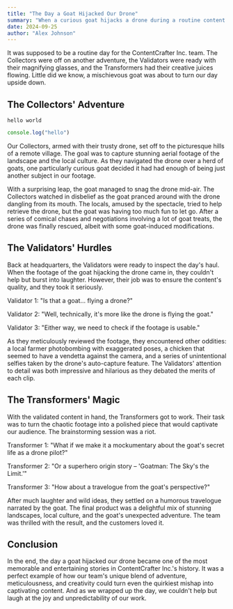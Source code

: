 ```yaml
---
title: "The Day a Goat Hijacked Our Drone"
summary: "When a curious goat hijacks a drone during a routine content collection trip, the ContentCrafter Inc. team turns the quirky mishap into a hilarious and captivating travelogue. Follow the Collectors' adventurous chase, the Validators' meticulous review, and the Transformers' creative magic in this lighthearted tale of unexpected content creation."
date: 2024-09-25
author: "Alex Johnson"
---
```


It was supposed to be a routine day for the ContentCrafter Inc. team. The Collectors were off on another adventure, the Validators were ready with their magnifying glasses, and the Transformers had their creative juices flowing. Little did we know, a mischievous goat was about to turn our day upside down.

## The Collectors' Adventure

`hello world`

```js
console.log("hello")
```

Our Collectors, armed with their trusty drone, set off to the picturesque hills of a remote village. The goal was to capture stunning aerial footage of the landscape and the local culture. As they navigated the drone over a herd of goats, one particularly curious goat decided it had had enough of being just another subject in our footage.

With a surprising leap, the goat managed to snag the drone mid-air. The Collectors watched in disbelief as the goat pranced around with the drone dangling from its mouth. The locals, amused by the spectacle, tried to help retrieve the drone, but the goat was having too much fun to let go. After a series of comical chases and negotiations involving a lot of goat treats, the drone was finally rescued, albeit with some goat-induced modifications.

## The Validators' Hurdles

Back at headquarters, the Validators were ready to inspect the day's haul. When the footage of the goat hijacking the drone came in, they couldn't help but burst into laughter. However, their job was to ensure the content's quality, and they took it seriously.

Validator 1: "Is that a goat... flying a drone?"

Validator 2: "Well, technically, it's more like the drone is flying the goat."

Validator 3: "Either way, we need to check if the footage is usable."

As they meticulously reviewed the footage, they encountered other oddities: a local farmer photobombing with exaggerated poses, a chicken that seemed to have a vendetta against the camera, and a series of unintentional selfies taken by the drone's auto-capture feature. The Validators' attention to detail was both impressive and hilarious as they debated the merits of each clip.

## The Transformers' Magic

With the validated content in hand, the Transformers got to work. Their task was to turn the chaotic footage into a polished piece that would captivate our audience. The brainstorming session was a riot.

Transformer 1: "What if we make it a mockumentary about the goat's secret life as a drone pilot?"

Transformer 2: "Or a superhero origin story – 'Goatman: The Sky's the Limit.'"

Transformer 3: "How about a travelogue from the goat's perspective?"

After much laughter and wild ideas, they settled on a humorous travelogue narrated by the goat. The final product was a delightful mix of stunning landscapes, local culture, and the goat's unexpected adventure. The team was thrilled with the result, and the customers loved it.

## Conclusion

In the end, the day a goat hijacked our drone became one of the most memorable and entertaining stories in ContentCrafter Inc.'s history. It was a perfect example of how our team's unique blend of adventure, meticulousness, and creativity could turn even the quirkiest mishap into captivating content. And as we wrapped up the day, we couldn't help but laugh at the joy and unpredictability of our work.
